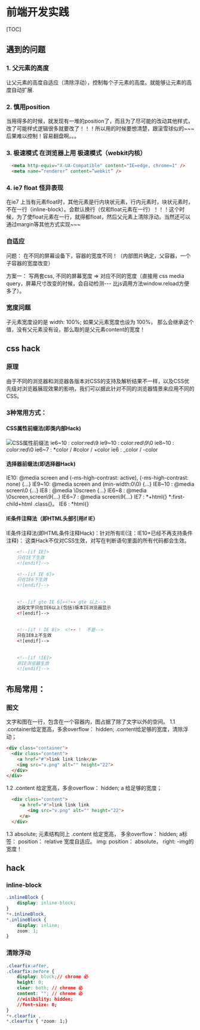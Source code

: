 # 前端开发实践

[TOC]

## 遇到的问题
### 1. 父元素的高度
让父元素的高度自适应（清除浮动），控制每个子元素的高度。就能够让元素的高度自动扩展.

### 2. 慎用position
当用得多的时候，就发现有一堆的position了，而且为了尽可能的改动其他样式，改了可能样式逻辑很多就要改了！！！所以用的时候要想清楚，跟滚雪球似的~~~ 后果难以控制！容易翻盘啊。。。

###  3. 极速模式 在浏览器上用 极速模式（webkit内核）

  ```html
    <meta http-equiv="X-UA-Compatible" content="IE=edge, chrome=1" />
    <meta name=”renderer” content=”webkit” />
  ```

### 4. ie7 float 怪异表现
在ie7 上当有元素float时，其他元素是行内块状元素，行内元素时，块状元素时，不在一行（inline-block）。会默认换行（仅和float元素在一行）！！！这个时候，为了使float元素在一行，就得都float，然后父元素上清除浮动。当然还可以通过margin等其他方式实现~~~

### 自适应
问题： 在不同的屏幕设备下，容器的宽度不同！（内部图片确定，父容器，一个子容器的宽度改变）

方案一： 写两套css, 不同的屏幕宽度 => 对应不同的宽度（直接用 css media query，屏幕尺寸改变的时候，会自动检测--- 比js调用方法window.reload方便多了）。

### 宽度问题
子元素宽度设的是 width: 100%; 如果父元素宽度也设为 100%， 那么会继承这个值，没有父元素没有设，那么取的是父元素content的宽度！ 




## css hack
### 原理
由于不同的浏览器和浏览器各版本对CSS的支持及解析结果不一样，以及CSS优先级对浏览器展现效果的影响，我们可以据此针对不同的浏览器情景来应用不同的CSS。

### 3种常用方式：
#### CSS属性前缀法(即类内部Hack)
![CSS属性前缀法](http://s1.51cto.com/wyfs02/M01/7D/E5/wKiom1byQP2yuHuqAAD9y1u_iFA447.png)
ie6~10 : color:red\9
ie9~10 : color:red\9\0
ie8~10 : color:red\0
ie6~7  : *color  / #color / +color
ie6    : _color / -color


#### 选择器前缀法(即选择器Hack)

IE10: @media screen and (-ms-high-contrast: active), (-ms-high-contrast: none) {...}
IE9~10: @media screen and (min-width:0\0) {...}
IE8~10 : @media screen\0 {...}
IE8   : @media \0screen {...}
IE6~8 : @media \0screen\,screen\9{...}
IE6~7 : @media screen\9{...}
IE7 : *+html{}
      *:first-child+html .class{}。
IE6 : *html{}


#### IE条件注释法（即HTML头部引用if IE）
IE条件注释法(即HTML条件注释Hack)：针对所有IE(注：IE10+已经不再支持条件注释)： 
这类Hack不仅对CSS生效，对写在判断语句里面的所有代码都会生效。

``` html
	<!--[if IE]>
	只在IE下生效
	<![endif]-->
	
	<!--[if IE 6]> 
	只在IE6下生效
	<![endif]-->
	
	
	<!--[if gte IE 6]><!-- gte 以上-->
	这段文字只在IE6以上(包括)版本IE浏览器显示
	<![endif]-->
	
	
	<!--[if ! IE 8]>  <!-- !  不是-->
	只在IE8上不生效
	<![endif]-->
	
	
	<!--[if !IE]>
	非IE浏览器生效
	<![endif]-->
```



## 布局常用：
### 图文
文字和图在一行，包含在一个容器内，图占据了除了文字以外的空间。
1.1  .container给定宽高，多余overflow： hidden; .content给足够的宽度，清除浮动； 

```html
<div class="container">
  <div class="content">
    <a href="#">link link link</a>
    <img src="v.png" alt="" height="22">
  </div>
</div>
```

1.2  .content 给定宽高，多余overflow： hidden; a 给足够的宽度；
   
```html
  <div class="content">
     <a href="#">link link link 
        <img src="v.png" alt="" height="22">
     </a>
  </div>
```

1.3  absolute; 元素结构同上 .content 给定宽高， 多余overflow： hidden;  a标签： position： relative 宽度自适应。 img: position： absolute， right: -img的宽度！
   


## hack
### inline-block
```css
.inlineBlock {
	display: inline-block;
}
*+.inlineBlock,
*.inlineBlock {
	display: inline;
	zoom: 1;
}
```
### 清除浮动
```css
.clearfix:after,
.clearfix:before {
	display: block;// chrome 必
	height: 0;
	clear: both; // chrome 必
	content: ""; // chrome 必
	//visibility: hidden;
	//font-size: 0;
}
*+.clearfix ,
*.clearfix { *zoom: 1;}

```